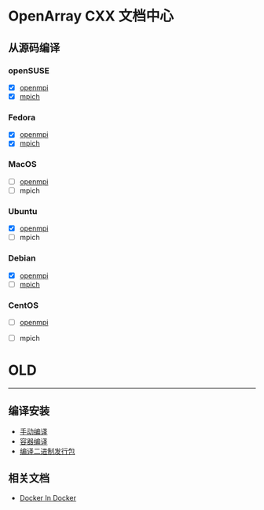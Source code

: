 # OpenArray CXX 文档中心

## 从源码编译

### openSUSE

- [x] [openmpi](./build_from_scratch/opensuse-openmpi.md)
- [x] [mpich](./build_from_scratch/opensuse-mpich.md)

### Fedora

- [x] [openmpi](./build_from_scratch/fedora-openmpi.md)
- [x] [mpich]((./build_from_scratch/fedora-mpich.md))

### MacOS

- [ ] [openmpi](./build_from_scratch/macos-openmpi.md)
- [ ] mpich

### Ubuntu

- [x] [openmpi](./build_from_scratch/ubuntu-openmpi.md)
- [ ] mpich

### Debian

- [x] [openmpi](./build_from_scratch/debian-openmpi.md)
- [ ] [mpich](./build_from_scratch/debian-mpich.md)

### CentOS

- [ ] [openmpi](./build_from_scratch/centos-openmpi.md)
- [ ] mpich


# OLD

---

## 编译安装

- [手动编译](./build_openarray.md)
- [容器编译](./build_by_docker.md)
- [编译二进制发行包](./build_binaries.md)

## 相关文档

- [Docker In Docker](./docker-in-docker.md)

